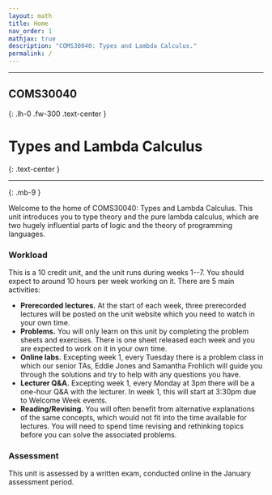 ```yaml
---
layout: math
title: Home
nav_order: 1
mathjax: true
description: "COMS30040: Types and Lambda Calculus."
permalink: /
---
```


* * * 

## COMS30040
{: .lh-0 .fw-300 .text-center } 

# Types and Lambda Calculus
{: .text-center }

* * *
{: .mb-9 }


Welcome to the home of COMS30040: Types and Lambda Calculus.  This unit introduces you to type theory and the pure lambda calculus, which are two hugely influential parts of logic and the theory of programming languages.  

### Workload

This is a 10 credit unit, and the unit runs during weeks 1--7.  You should expect to around 10 hours per week working on it.  There are 5 main activities:
* __Prerecorded lectures.__ At the start of each week, three prerecorded lectures will be posted on the unit website which you need to watch in your own time.
* __Problems.__ You will only learn on this unit by completing the problem sheets and exercises.  There is one sheet released each week and you are expected to work on it in your own time.
* __Online labs.__  Excepting week 1, every Tuesday there is a problem class in which our senior TAs, Eddie Jones and Samantha Frohlich will guide you through the solutions and try to help with any questions you have.
* __Lecturer Q&A.__ Excepting week 1, every Monday at 3pm there will be a one-hour Q&A with the lecturer.  In week 1, this will start at 3:30pm due to Welcome Week events.
* __Reading/Revising.__  You will often benefit from alternative explanations of the same concepts, which would not fit into the time available for lectures.  You will need to spend time revising and rethinking topics before you can solve the associated problems.

### Assessment

This unit is assessed by a written exam, conducted online in the January assessment period.
